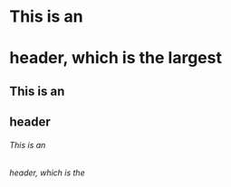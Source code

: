 
# This is an <h1> header, which is the largest
## This is an <h2> header
###### This is an <h6> header, which is the 

